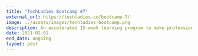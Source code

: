 ```yaml
---
title: "TechLadies Bootcamp #7"
external_url: https://techladies.co/bootcamp-7/
image: ../assets/images/techladies-bootcamp.png
description: An accelerated 15-week learning program to make professional developers out of non-programmers
date: 2021-02-01
end_date: ongoing
layout: post
---
```

